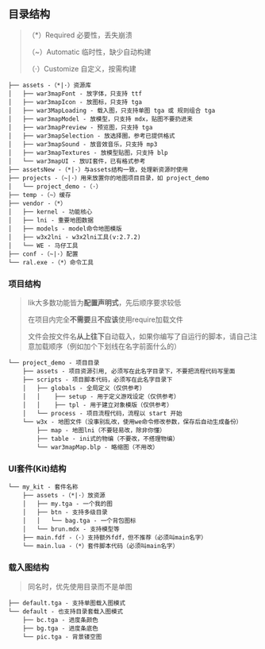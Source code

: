 ## 目录结构

> （*）Required 必要性，丢失崩溃
>
> （~）Automatic 临时性，缺少自动构建
>
> （·）Customize 自定义，按需构建

```
├── assets -（*|·）资源库
│   ├── war3mapFont - 放字体，只支持 ttf
│   ├── war3mapIcon - 放图标，只支持 tga
│   ├── war3MapLoading - 载入图，只支持单图 tga 或 规则组合 tga
│   ├── war3mapModel - 放模型，只支持 mdx，贴图不要扔进来
│   ├── war3mapPreview - 预览图，只支持 tga
│   ├── war3mapSelection - 放选择圈，参考已提供格式
│   ├── war3mapSound - 放音效音乐，只支持 mp3
│   ├── war3mapTextures - 放模型贴图，只支持 blp
│   └── war3mapUI - 放UI套件，已有格式参考
├── assetsNew -（*|·）与assets结构一致，处理新资源时使用
├── projects -（~|·）用来放置你的地图项目目录，如 project_demo
│   └── project_demo -（·）
├── temp -（~）缓存
├── vendor -（*）
│   ├── kernel - 功能核心
│   ├── lni - 重要地图数据
│   ├── models - model命令地图模版
│   ├── w3x2lni - w3x2lni工具(v:2.7.2)
│   └── WE - 马仔工具
├── conf -（~|·）配置
└── ral.exe -（*）命令工具
```

### 项目结构

> lik大多数功能皆为**配置声明式**，先后顺序要求较低
>
> 在项目内完全**不需要**且**不应该**使用require加载文件
>
> 文件会按文件名**从上往下**自动载入，如果你编写了自运行的脚本，请自己注意加载顺序（例如加个下划线在名字前面什么的）

```
└── project_demo - 项目目录
    ├── assets - 项目资源引用, 必须写在此名字目录下，不要把流程代码写里面
    ├── scripts - 项目脚本代码，必须写在此名字目录下
    │   ├── globals - 全局定义（仅供参考）
    │   │    ├── setup - 用于定义游戏设定（仅供参考）
    │   │    ├── tpl - 用于建立对象模版（仅供参考）
    │   └── process - 项目流程代码，流程以 start 开始
    └── w3x - 地图文件（没事别乱改，使用we命令修改参数，保存后自动生成备份）
        ├── map - 地图lni（不要轻易改，除非你懂）
        ├── table - ini式的物编（不要改，不搭理物编）
        └── war3mapMap.blp - 略缩图（不用改）
```

### UI套件(Kit)结构

```
└── my_kit - 套件名称
    ├── assets -（*|·）放资源
    │   ├── my.tga - 一个我的图
    │   ├── btn - 支持多级目录
    │   │   └── bag.tga - 一个背包图标
    │   └── brun.mdx - 支持模型等
    ├── main.fdf -（·）支持额外fdf，但不推荐（必须叫main名字）
    └── main.lua -（*）套件脚本代码（必须叫main名字）
```

### 载入图结构

> 同名时，优先使用目录而不是单图

```
├── default.tga - 支持单图载入图模式
└── default - 也支持目录套载入图模式
    ├── bc.tga - 进度条颜色
    ├── bg.tga - 进度条底色
    └── pic.tga - 背景镂空图
```
